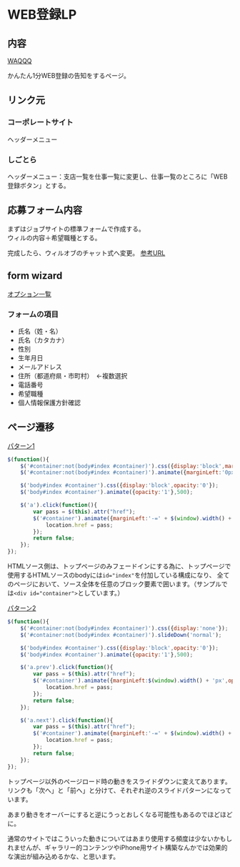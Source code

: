 # WEB登録LP

## 内容
[WAQQQ](https://waqqq.jp/index.cfm?fuseaction=contents.fcts&cid=224)

かんたん1分WEB登録の告知をするページ。  

## リンク元
### コーポレートサイト
ヘッダーメニュー

### しごとら
ヘッダーメニュー：支店一覧を仕事一覧に変更し、仕事一覧のところに「WEB登録ボタン」とする。

## 応募フォーム内容
まずはジョブサイトの標準フォームで作成する。  
ウィルの内容＋希望職種とする。  

完成したら、ウィルオブのチャット式へ変更。
[参考URL](https://willof.jp/works/entry/raisha.html#no02)

## form wizard
[オプション一覧](http://techlaboratory.net/smartwizard/documentation)

### フォームの項目
* 氏名（姓・名）
* 氏名（カタカナ）
* 性別
* 生年月日
* メールアドレス
* 住所（都道府県・市町村）　←複数選択
* 電話番号
* 希望職種
* 個人情報保護方針確認

## ページ遷移
[パターン1](http://black-flag.net/devel/jQuerySlideMove/01/)

~~~javascript
$(function(){
    $('#container:not(body#index #container)').css({display:'block',marginLeft:$(window).width(),opacity:'0'});
    $('#container:not(body#index #container)').animate({marginLeft:'0px',opacity:'1'},500);

    $('body#index #container').css({display:'block',opacity:'0'});
    $('body#index #container').animate({opacity:'1'},500);

    $('a').click(function(){
        var pass = $(this).attr("href");
        $('#container').animate({marginLeft:'-=' + $(window).width() + 'px',opacity:'0'},500,function(){
            location.href = pass;
        });
        return false;
    });
});
~~~
HTMLソース側は、トップページのみフェードインにする為に、トップページで使用するHTMLソースのbodyには`id="index"`を付加している構成になり、
全てのページにおいて、ソース全体を任意のブロック要素で囲います。（サンプルでは`<div id="container">`としています。）

[パターン2](http://black-flag.net/devel/jQuerySlideMove/02/)
~~~javascript
$(function(){
    $('#container:not(body#index #container)').css({display:'none'});
    $('#container:not(body#index #container)').slideDown('normal');

    $('body#index #container').css({display:'block',opacity:'0'});
    $('body#index #container').animate({opacity:'1'},500);

    $('a.prev').click(function(){
        var pass = $(this).attr("href");
        $('#container').animate({marginLeft:$(window).width() + 'px',opacity:'0'},500,function(){
            location.href = pass;
        });
        return false;
    });

    $('a.next').click(function(){
        var pass = $(this).attr("href");
        $('#container').animate({marginLeft:'-=' + $(window).width() + 'px',opacity:'0'},500,function(){
            location.href = pass;
        });
        return false;
    });
});
~~~
トップページ以外のページロード時の動きをスライドダウンに変えてあります。リンクも「次へ」と「前へ」と分けて、それぞれ逆のスライドパターンになっています。

あまり動きをオーバーにすると逆にうっとおしくなる可能性もあるのでほどほどに。

通常のサイトではこういった動きについてはあまり使用する頻度は少ないかもしれませんが、ギャラリー的コンテンツやiPhone用サイト構築なんかでは効果的な演出が組み込めるかな、と思います。
